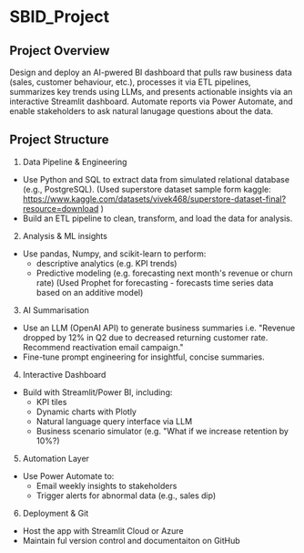 # SBID_Project


## Project Overview

Design and deploy an AI-pwered BI dashboard that pulls raw business data (sales, customer behaviour, etc.), processes it via ETL pipelines, summarizes key trends using LLMs, and presents actionable insights via an interactive Streamlit dashboard. Automate reports via Power Automate, and enable stakeholders to ask natural lanugage questions about the data.

## Project Structure

1. Data Pipeline & Engineering 

* Use Python and SQL to extract data from simulated relational database (e.g., PostgreSQL).
(Used superstore dataset sample form kaggle: https://www.kaggle.com/datasets/vivek468/superstore-dataset-final?resource=download )
* Build an ETL pipeline to clean, transform, and load the data for analysis.

2. Analysis & ML insights

* Use pandas, Numpy, and scikit-learn to perform:
	* descriptive analytics (e.g. KPI trends)
	* Predictive modeling (e.g. forecasting next month's revenue or churn rate) 
(Used Prophet for forecasting - forecasts time series data based on an additive model)

3. AI Summarisation 

* Use an LLM (OpenAI API) to generate business summaries i.e.
	"Revenue dropped by 12% in Q2 due to decreased returning customer rate. Recommend 
	reactivation email campaign."
* Fine-tune prompt engineering for insightful, concise summaries.

4. Interactive Dashboard

* Build with Streamlit/Power BI, including:
	* KPI tiles
	* Dynamic charts with Plotly
	* Natural language query interface via LLM
	* Business scenario simulator (e.g. "What if we increase retention by 10%?)

5. Automation Layer

* Use Power Automate to:
	* Email weekly insights to stakeholders
	* Trigger alerts for abnormal data (e.g., sales dip)

6. Deployment & Git

* Host the app with Streamlit Cloud or Azure
* Maintain ful version control and documentaiton on GitHub

